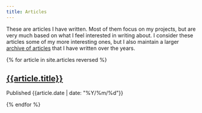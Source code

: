 ```yaml
---
title: Articles
---
```


<style>
    /* Inserted from css/cards.css */
    {% include css/cards.css %}
</style>

These are articles I have written. Most of them focus on my projects, but are very much based on
what I feel interested in writing about. I consider these articles some of my more interesting ones,
but I also maintain a larger <a href="{{site.baseurl}}/archive">archive of articles</a> that I have 
written over the years.

{% for article in site.articles reversed %}
<article class="card" onclick="location.href='{{article.url}}'" style="background-image: url('{{article.thumbnail}}')">
    <section class="text">
        <h2><a href="{{article.url}}">{{article.title}}</a></h2>
        <p>Published {{article.date | date: "%Y/%m/%d"}}</p>
    </section>
</article>
{% endfor %}